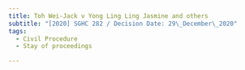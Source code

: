 ```yaml
---
title: Toh Wei-Jack v Yong Ling Ling Jasmine and others
subtitle: "[2020] SGHC 282 / Decision Date: 29\_December\_2020"
tags:
  - Civil Procedure
  - Stay of proceedings

---
```

